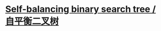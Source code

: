 # [Self-balancing binary search tree / 自平衡二叉树]

[Self-balancing binary search tree / 自平衡二叉树]: https://en.wikipedia.org/wiki/Self-balancing_binary_search_tree